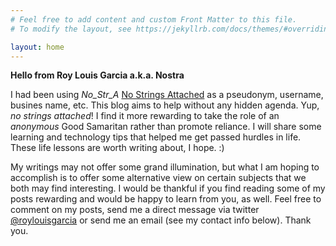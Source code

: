 ```yaml
---
# Feel free to add content and custom Front Matter to this file.
# To modify the layout, see https://jekyllrb.com/docs/themes/#overriding-theme-defaults

layout: home
---
```


**Hello from Roy Louis Garcia a.k.a. Nostra**

I had been using *No_Str_A* [No Strings Attached](/2011/02/11/nostradmsx.html) as a pseudonym, username, busines name, etc. This blog aims to help without any hidden agenda. Yup, *no strings attached*! I find it more rewarding to take the role of an *anonymous* Good Samaritan rather than promote reliance. I will share some learning and technology tips that helped me get passed hurdles in life. These life lessons are worth writing about, I hope. :)

My writings may not offer some grand illumination, but what I am hoping to accomplish is to offer some alternative view on certain subjects that we both may find interesting. I would be thankful if you find reading some of my posts rewarding and would be happy to learn from you, as well. Feel free to comment on my posts, send me a direct message via twitter [@roylouisgarcia](https://twitter.com/roylouisgarcia) or send me an email (see my contact info below). Thank you.

<style type="text/css">
.image-left {
  padding-right: 30px;
  width: 160px;
  display: block;
  margin-left: auto;
  margin-right: auto;
  float: left;
}

.image-right {
  padding-left: 30px;
  display: block;
  margin-left: auto;
  margin-right: auto;
  float: right;
}
</style>